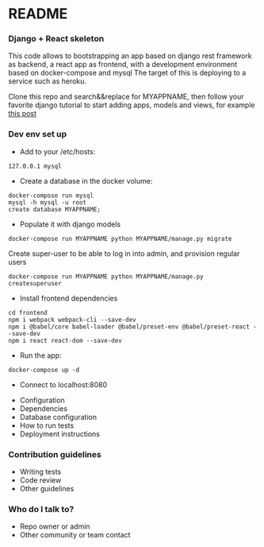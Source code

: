 # README #

### Django + React skeleton ###

This code allows to bootstrapping an app based on django rest framework as backend, a react app as frontend, with a development environment based on docker-compose and mysql
The target of this is deploying to a service such as heroku.

Clone this repo and search&&replace for MYAPPNAME, then follow your favorite django tutorial to start adding apps, models and views, for example [this post](https://www.valentinog.com/blog/drf/)

### Dev env set up ###

- Add to your /etc/hosts:
```
127.0.0.1 mysql
```
- Create a database in the docker volume:
```
docker-compose run mysql
mysql -h mysql -u root
create database MYAPPNAME;
```
- Populate it with django models
```
docker-compose run MYAPPNAME python MYAPPNAME/manage.py migrate
```
Create super-user to be able to log in into admin, and provision regular users
```
docker-compose run MYAPPNAME python MYAPPNAME/manage.py createsuperuser
```
- Install frontend dependencies
```
cd frontend
npm i webpack webpack-cli --save-dev
npm i @babel/core babel-loader @babel/preset-env @babel/preset-react --save-dev
npm i react react-dom --save-dev
```
- Run the app:
```
docker-compose up -d
```

- Connect to localhost:8080


* Configuration
* Dependencies
* Database configuration
* How to run tests
* Deployment instructions

### Contribution guidelines ###

* Writing tests
* Code review
* Other guidelines

### Who do I talk to? ###

* Repo owner or admin
* Other community or team contact
